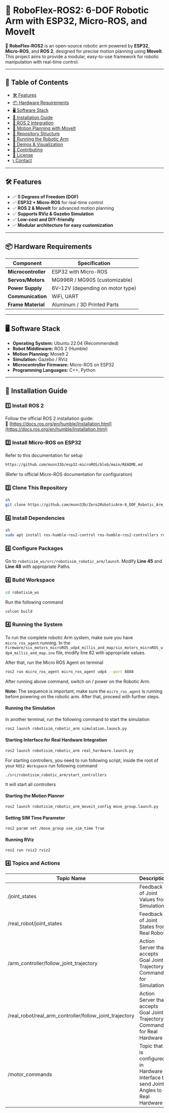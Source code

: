 # 🦾 RoboFlex-ROS2: 6-DOF Robotic Arm with ESP32, Micro-ROS, and MoveIt

🚀 **RoboFlex-ROS2** is an open-source robotic arm powered by **ESP32**, **Micro-ROS**, and **ROS 2**, designed for precise motion planning using **MoveIt**. This project aims to provide a modular, easy-to-use framework for robotic manipulation with real-time control.

---

## 📜 Table of Contents
- [🛠 Features](#-features)
- [📦 Hardware Requirements](#-hardware-requirements)
- [🖥️ Software Stack](#️-software-stack)
- [🚀 Installation Guide](#-installation-guide)
- [🤖 ROS 2 Integration](#-ros-2-integration)
- [🎯 Motion Planning with MoveIt](#-motion-planning-with-moveit)
- [📂 Repository Structure](#-repository-structure)
- [🚀 Running the Robotic Arm](#-running-the-robotic-arm)
- [📸 Demos & Visualization](#-demos--visualization)
- [🤝 Contributing](#-contributing)
- [📜 License](#-license)
- [📞 Contact](#-contact)

---

## 🛠 Features
- ✅ **5 Degrees of Freedom (DOF)**
- ✅ **ESP32 + Micro-ROS** for real-time control
- ✅ **ROS 2 & MoveIt** for advanced motion planning
- ✅ **Supports RViz & Gazebo Simulation**
- ✅ **Low-cost and DIY-friendly**
- ✅ **Modular architecture for easy customization**

---

## 📦 Hardware Requirements
| Component           | Specification                    |
| ------------------- | -------------------------------- |
| **Microcontroller** | ESP32 with Micro-ROS             |
| **Servos/Motors**   | MG996R / MG90S (customizable)    |
| **Power Supply**    | 6V–12V (depending on motor type) |
| **Communication**   | WiFi, UART                       |
| **Frame Material**  | Aluminum / 3D Printed Parts      |

---

## 🖥️ Software Stack
- **Operating System:** Ubuntu 22.04 (Recommended)
- **Robot Middleware:** ROS 2 (Humble)
- **Motion Planning:** MoveIt 2
- **Simulation:** Gazebo / RViz
- **Microcontroller Firmware:** Micro-ROS on ESP32
- **Programming Languages:** C++, Python

---

## 🚀 Installation Guide
### 1️⃣ Install ROS 2
Follow the official ROS 2 installation guide:  
🔗 [https://docs.ros.org/en/humble/Installation.html](https://docs.ros.org/en/humble/Installation.html)

### 2️⃣ Install Micro-ROS on ESP32

Refer to this documentation for setup

```sh
https://github.com/munn33b/esp32-microROS/blob/main/README.md
```

(Refer to official Micro-ROS documentation for configuration)

### 3️⃣ Clone This Repository

```bash
sh
git clone https://github.com/munn33b/Zero2RoboticArm-6_DOF_Robotic_Arm_MicroROS_ROS2
```

### 4️⃣ Install Dependencies

```bash
sh
sudo apt install ros-humble-ros2-control ros-humble-ros2-controllers ros-humble-ros-ign ros-humble-ign-ros2-control ros-humble-ros-ign-gazebo
```

### 4️⃣ Configure Packages

Go to `robotisim_ws/src/robotisim_robotic_arm/launch`. Modify **Line 45** and **Line 48** with appropriate Paths.

### 4️⃣ Build Workspace

```bash
cd robotisim_ws
```

 Run the following command

```bash
colcon build
```

### 4️⃣ Running the System

To run the complete robotic Arm system, make sure you have `micro_ros_agent` running. In the `Firmware/six_motors_microROS_udp4_millis_and_map/six_motors_microROS_udp4_millis_and_map.ino` file, modify line 82 with appropriate values.

After that, run the Micro ROS Agent on terminal

```bash
ros2 run micro_ros_agent micro_ros_agent udp4 --port 8888
```

After running above command, switch on / power on the Robotic Arm.

**Note:** The sequence is important, make sure the `micro_ros_agent` is running before powering on the robotic arm. After that, proceed with further steps.

#### Running the Simulation

In another terminal, run the following command to start the simulation

```bash
ros2 launch robotisim_robotic_arm simulation.launch.py
```

#### Starting Interface for Real Hardware Integration

```bash
ros2 launch robotisim_robotic_arm real_hardware.launch.py
```

For starting controllers, you need to run following script, inside the root of your `ROS2 Workspace` run following command

```
./src/robotisim_robotic_arm/start_controllers
```

It will start all controllers

#### Starting the Motion Planner

```
ros2 launch robotisim_robotic_arm_moveit_config move_group.launch.py
```

#### Setting SIM Time Parameter

```
ros2 param set /move_group use_sim_time True
```

#### Running RViz

```
ros2 run rviz2 rviz2
```

### 4️⃣ Topics and Actions

| Topic Name                                              | Description                                                  |
| ------------------------------------------------------- | ------------------------------------------------------------ |
| /joint_states                                           | Feedback of Joint Values from Simulation                     |
| /real_robot/joint_states                                | Feedback of Joint States from Real Robot                     |
| /arm_controller/follow_joint_trajectory                 | Action Server that accepts Goal Joint Trajectory Commands for Simulation |
| /real_robot/real_arm_controller/follow_joint_trajectory | Action Server that accepts Goal Joint Trajectory Commands for Real Hardware |
| /motor_commands                                         | Topic that is configured in Hardware Interface to send Joint Angles to Real Hardware |